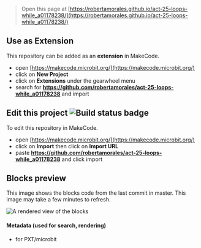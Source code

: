 
> Open this page at [https://robertamorales.github.io/act-25-loops-while_a01178238/](https://robertamorales.github.io/act-25-loops-while_a01178238/)

## Use as Extension

This repository can be added as an **extension** in MakeCode.

* open [https://makecode.microbit.org/](https://makecode.microbit.org/)
* click on **New Project**
* click on **Extensions** under the gearwheel menu
* search for **https://github.com/robertamorales/act-25-loops-while_a01178238** and import

## Edit this project ![Build status badge](https://github.com/robertamorales/act-25-loops-while_a01178238/workflows/MakeCode/badge.svg)

To edit this repository in MakeCode.

* open [https://makecode.microbit.org/](https://makecode.microbit.org/)
* click on **Import** then click on **Import URL**
* paste **https://github.com/robertamorales/act-25-loops-while_a01178238** and click import

## Blocks preview

This image shows the blocks code from the last commit in master.
This image may take a few minutes to refresh.

![A rendered view of the blocks](https://github.com/robertamorales/act-25-loops-while_a01178238/raw/master/.github/makecode/blocks.png)

#### Metadata (used for search, rendering)

* for PXT/microbit
<script src="https://makecode.com/gh-pages-embed.js"></script><script>makeCodeRender("{{ site.makecode.home_url }}", "{{ site.github.owner_name }}/{{ site.github.repository_name }}");</script>

